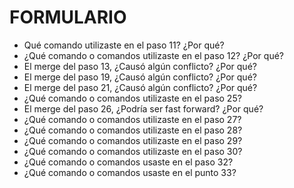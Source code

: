 
# FORMULARIO

- Qué comando utilizaste en el paso 11? ¿Por qué?
- ¿Qué comando o comandos utilizaste en el paso 12? ¿Por qué?
- El merge del paso 13, ¿Causó algún conflicto? ¿Por qué?
- El merge del paso 19, ¿Causó algún conflicto? ¿Por qué?
- El merge del paso 21, ¿Causó algún conflicto? ¿Por qué?
- ¿Qué comando o comandos utilizaste en el paso 25?
- El merge del paso 26, ¿Podría ser fast forward? ¿Por qué? 
- ¿Qué comando o comandos utilizaste en el paso 27?
- ¿Qué comando o comandos utilizaste en el paso 28? 
- ¿Qué comando o comandos utilizaste en el paso 29? 
- ¿Qué comando o comandos utilizaste en el paso 30? 
- ¿Qué comando o comandos usaste en el paso 32?
- ¿Qué comando o comandos usaste en el punto 33?
